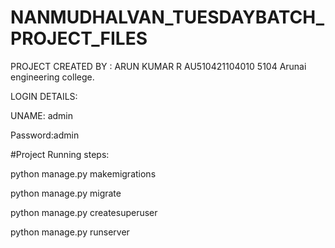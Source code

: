# NANMUDHALVAN_TUESDAYBATCH_PROJECT_FILES

PROJECT CREATED BY : ARUN KUMAR R 
AU510421104010
5104 Arunai engineering college.
                    



LOGIN DETAILS:


UNAME: admin


Password:admin




#Project Running steps:

python manage.py makemigrations

python manage.py migrate

python manage.py createsuperuser

python manage.py runserver
